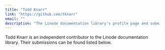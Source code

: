 ```yaml
---
title: "Todd Knarr"
link: "https://github.com/tknarr"
email: ""
description: "The Linode documentation library's profile page and submission listing for Todd Knarr"
---
```


Todd Knarr is an independent contributor to the Linode documentation library. Their submissions can be found listed below.